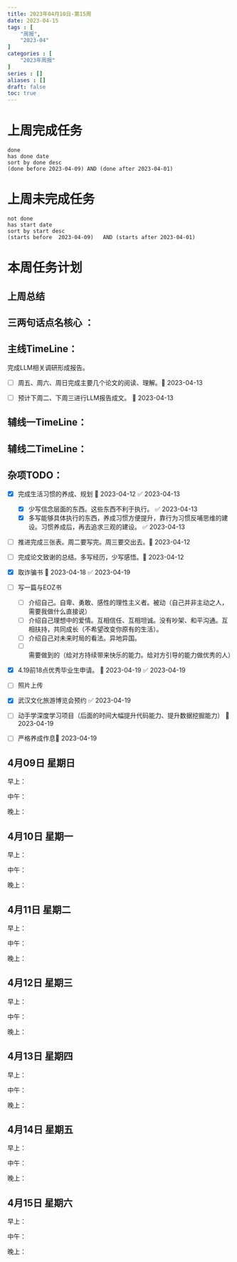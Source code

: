 ```yaml
---
title: 2023年04月10日-第15周
date: 2023-04-15
tags : [
	"周报",
	"2023-04"
]
categories : [
	"2023年周报"
]
series : []
aliases : []
draft: false
toc: true
---
```

# 上周完成任务
```tasks
done
has done date
sort by done desc
(done before 2023-04-09) AND (done after 2023-04-01)
```

# 上周未完成任务
```tasks
not done
has start date
sort by start desc
(starts before  2023-04-09)   AND (starts after 2023-04-01) 

```


# 本周任务计划

## 上周总结

## 三两句话点名核心 ：

## 主线TimeLine：
完成LLM相关调研形成报告。
- [ ] 周五、周六、周日完成主要几个论文的阅读、理解。🛫 2023-04-13 
- [ ] 预计下周二、下周三进行LLM报告成文。 🛫 2023-04-13 


## 辅线一TimeLine：

## 辅线二TimeLine：

## 杂项TODO：
- [x] 完成生活习惯的养成、规划 🛫 2023-04-12 ✅ 2023-04-13
	- [x] 少写信念层面的东西。这些东西不利于执行。 ✅ 2023-04-13
	- [x] 多写能够具体执行的东西，养成习惯方便提升，靠行为习惯反哺思维的建设。习惯养成后，再去追求三观的建设。 ✅ 2023-04-13
- [ ] 推进完成三张表。周二要写完。周三要交出去。🛫 2023-04-12 
- [ ] 完成论文致谢的总结。多写经历，少写感悟。🛫 2023-04-12 
- [x] 取诈骗书 🛫 2023-04-18 ✅ 2023-04-19
- [ ] 写一篇与EOZ书
	- [ ] 介绍自己。自卑、勇敢、感性的理性主义者。被动（自己并非主动之人，需要我做什么直接说）
	- [ ] 介绍自己理想中的爱情。互相信任、互相坦诚。没有吵架、和平沟通。互相扶持，共同成长（不希望改变你原有的生活）。
	- [ ] 介绍自己对未来时局的看法。异地异国。
	- [ ] 需要做到的（给对方持续带来快乐的能力。给对方引导的能力做优秀的人）
- [x] 4.19前18点优秀毕业生申请。 🛫 2023-04-19 ✅ 2023-04-19
- [ ] 照片上传
- [x] 武汉文化旅游博览会预约 ✅ 2023-04-19
- [ ] 动手学深度学习项目（后面的时间大幅提升代码能力、提升数据挖掘能力） 🛫 2023-04-19 
- [ ] 严格养成作息🛫 2023-04-19 


## 4月09日 星期日  
早上：

中午：

晚上：

## 4月10日 星期一  
早上：

中午：

晚上：

## 4月11日 星期二  
早上：

中午：

晚上：

## 4月12日 星期三  
早上：

中午：

晚上：

## 4月13日 星期四  
早上：

中午：

晚上：

## 4月14日 星期五  
早上：

中午：

晚上：

## 4月15日 星期六  
早上：

中午：

晚上：



